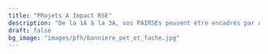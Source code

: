```yaml
---
title: "PRojets A Impact RSE"
description: "De la 1A à la 3A, vos PAIRSEs peuvent être encadrés par Air ESIEA. N'attendez pas pour choisir le vôtre !"
draft: false
bg_image: "images/pfh/banniere_pet_et_fache.jpg"
---                                                       
```

